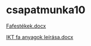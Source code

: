 # csapatmunka10

[Fafestékek.docx](https://github.com/JelencsityMiklous/csapatmunka10/files/10083546/Fafestekek.docx)

[IKT fa anyagok leírása.docx](https://github.com/JelencsityMiklous/csapatmunka10/files/10083552/IKT.fa.anyagok.leirasa.docx)
